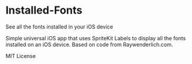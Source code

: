 # Installed-Fonts
See all the fonts installed in your iOS device

Simple universal iOS app that uses SpriteKit Labels to display all the fonts installed on an iOS device. 
Based on  code from Raywenderlich.com.

MIT License
